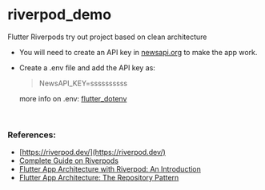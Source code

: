 # riverpod_demo

Flutter Riverpods try out project based on clean architecture

- You will need to create an API key in [newsapi.org](https://newsapi.org/) to make the app work.
- Create a .env file and add the API key as:<br> 
     > NewsAPI_KEY=ssssssssss 
       
  more info on .env: [flutter_dotenv](https://pub.dev/packages/flutter_dotenv)
<br>

### References:

- [https://riverpod.dev/](https://riverpod.dev/)
- [Complete Guide on Riverpods](https://codewithandrea.com/articles/flutter-state-management-riverpod/)
- [Flutter App Architecture with Riverpod: An Introduction](https://codewithandrea.com/articles/flutter-app-architecture-riverpod-introduction/)
- [Flutter App Architecture: The Repository Pattern](https://codewithandrea.com/articles/flutter-repository-pattern/)

